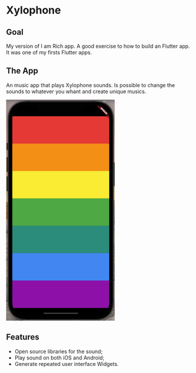 # Xylophone 

## Goal
My version of I am Rich app. A good exercise to how to build an Flutter app. It was one of my firsts Flutter apps.

## The App
An music app that plays Xylophone sounds. Is possible to change the sounds to whatever you whant and create unique musics.

<img src="assets/app.png" alt="app" height="600"/>

## Features
- Open source libraries for the sound;
- Play sound on both iOS and Android;
- Generate repeated user interface Widgets.
